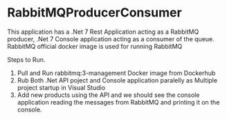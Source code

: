 # RabbitMQProducerConsumer
This application has a .Net 7 Rest Application acting as a RabbitMQ producer, .Net 7 Console application acting as a consumer of the queue. RabbitMQ official docker image is used for running RabbitMQ

Steps to Run.

1. Pull and Run rabbitmq:3-management Docker image from Dockerhub
2. Rub Both .Net API poject and Console application paralelly as Multiple project startup in Visual Studio
3. Add new products using the API and we should see the console application reading the messages from RabbitMQ and printing it on the console.
